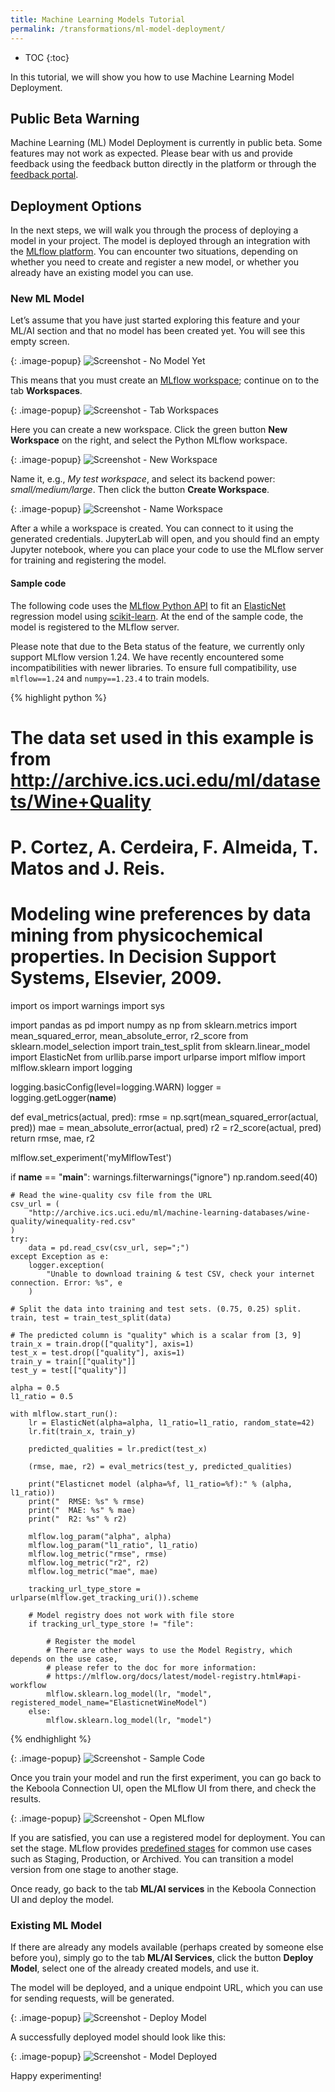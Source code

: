 ```yaml
---
title: Machine Learning Models Tutorial
permalink: /transformations/ml-model-deployment/
---
```


* TOC
{:toc}

In this tutorial, we will show you how to use Machine Learning Model Deployment.

## Public Beta Warning
Machine Learning (ML) Model Deployment is currently in public beta. Some features may not work as 
expected. Please bear with us and provide feedback using the feedback 
button directly in the platform or through the [feedback portal](https://ideas.keboola.com).

## Deployment Options
In the next steps, we will walk you through the process of deploying a model in your project. The model 
is deployed through an integration with the [MLflow platform](https://mlflow.org/docs/latest/index.html). 
You can encounter two situations, depending on whether you need to create and register a new model, or 
whether you already have an existing model you can use. 

### New ML Model
Let’s assume that you have just started exploring this feature and your ML/AI section and that no model 
has been created yet. You will see this empty screen.

{: .image-popup}
![Screenshot - No Model Yet](/transformations/ml-model-deployment/01-no-model.png)

This means that you must create an [MLflow workspace](/transformations/workspace/); continue on to the tab **Workspaces**.

{: .image-popup}
![Screenshot - Tab Workspaces](/transformations/ml-model-deployment/02-no-workspace.png)

Here you can create a new workspace. Click the green button **New Workspace** on the right, 
and select the Python MLflow workspace.

{: .image-popup}
![Screenshot - New Workspace](/transformations/ml-model-deployment/03-python-mlflow.png)

Name it, e.g., *My test workspace*, and select its backend power: *small/medium/large*. Then click 
the button **Create Workspace**.

{: .image-popup}
![Screenshot - Name Workspace](/transformations/ml-model-deployment/04-name-workspace.png)

After a while a workspace is created. You can connect to it using the generated credentials. 
JupyterLab will open, and you should find an empty Jupyter notebook, where you can place your code to use 
the MLflow server for training and registering the model. 

#### Sample code
The following code uses the [MLflow Python API](https://mlflow.org/docs/latest/python_api/mlflow.html#module-mlflow)
to fit an [ElasticNet](https://scikit-learn.org/stable/modules/generated/sklearn.linear_model.ElasticNet.html) 
regression model using [scikit-learn](https://sklearn.org/). At the end of the sample code, 
the model is registered to the MLflow server.

Please note that due to the Beta status of the feature, we currently only support MLflow version 1.24. We have recently
encountered some incompatibilities with newer libraries. To ensure full compatibility, use `mlflow==1.24` and
`numpy==1.23.4` to train models.

{% highlight python %}
# The data set used in this example is from http://archive.ics.uci.edu/ml/datasets/Wine+Quality
# P. Cortez, A. Cerdeira, F. Almeida, T. Matos and J. Reis.
# Modeling wine preferences by data mining from physicochemical properties. In Decision Support Systems, Elsevier, 2009.

import os
import warnings
import sys

import pandas as pd
import numpy as np
from sklearn.metrics import mean_squared_error, mean_absolute_error, r2_score
from sklearn.model_selection import train_test_split
from sklearn.linear_model import ElasticNet
from urllib.parse import urlparse
import mlflow
import mlflow.sklearn
import logging

logging.basicConfig(level=logging.WARN)
logger = logging.getLogger(__name__)

def eval_metrics(actual, pred):
    rmse = np.sqrt(mean_squared_error(actual, pred))
    mae = mean_absolute_error(actual, pred)
    r2 = r2_score(actual, pred)
    return rmse, mae, r2

mlflow.set_experiment('myMlflowTest')

if __name__ == "__main__":
    warnings.filterwarnings("ignore")
    np.random.seed(40)

    # Read the wine-quality csv file from the URL
    csv_url = (
        "http://archive.ics.uci.edu/ml/machine-learning-databases/wine-quality/winequality-red.csv"
    )
    try:
        data = pd.read_csv(csv_url, sep=";")
    except Exception as e:
        logger.exception(
            "Unable to download training & test CSV, check your internet connection. Error: %s", e
        )

    # Split the data into training and test sets. (0.75, 0.25) split.
    train, test = train_test_split(data)

    # The predicted column is "quality" which is a scalar from [3, 9]
    train_x = train.drop(["quality"], axis=1)
    test_x = test.drop(["quality"], axis=1)
    train_y = train[["quality"]]
    test_y = test[["quality"]]

    alpha = 0.5
    l1_ratio = 0.5

    with mlflow.start_run():
        lr = ElasticNet(alpha=alpha, l1_ratio=l1_ratio, random_state=42)
        lr.fit(train_x, train_y)

        predicted_qualities = lr.predict(test_x)

        (rmse, mae, r2) = eval_metrics(test_y, predicted_qualities)

        print("Elasticnet model (alpha=%f, l1_ratio=%f):" % (alpha, l1_ratio))
        print("  RMSE: %s" % rmse)
        print("  MAE: %s" % mae)
        print("  R2: %s" % r2)

        mlflow.log_param("alpha", alpha)
        mlflow.log_param("l1_ratio", l1_ratio)
        mlflow.log_metric("rmse", rmse)
        mlflow.log_metric("r2", r2)
        mlflow.log_metric("mae", mae)

        tracking_url_type_store = urlparse(mlflow.get_tracking_uri()).scheme

        # Model registry does not work with file store
        if tracking_url_type_store != "file":

            # Register the model
            # There are other ways to use the Model Registry, which depends on the use case,
            # please refer to the doc for more information:
            # https://mlflow.org/docs/latest/model-registry.html#api-workflow
            mlflow.sklearn.log_model(lr, "model", registered_model_name="ElasticnetWineModel")
        else:
            mlflow.sklearn.log_model(lr, "model")
{% endhighlight %}

{: .image-popup}
![Screenshot - Sample Code](/transformations/ml-model-deployment/05-sample-code.png)

Once you train your model and run the first experiment, you can go back to the Keboola Connection UI, 
open the MLflow UI from there, and check the results.

{: .image-popup}
![Screenshot - Open MLflow](/transformations/ml-model-deployment/06-open-mlflow.png)

If you are satisfied, you can use a registered model for deployment. You can set the stage. 
MLflow provides [predefined stages](https://mlflow.org/docs/latest/model-registry.html#transitioning-an-mlflow-models-stage) 
for common use cases such as Staging, Production, or Archived. 
You can transition a model version from one stage to another stage.

Once ready, go back to the tab **ML/AI services** in the Keboola Connection UI and deploy the model. 

### Existing ML Model
If there are already any models available (perhaps created by someone else before you), simply go to 
the tab **ML/AI Services**, click the button **Deploy Model**, select one of the already created models, 
and use it. 

The model will be deployed, and a unique endpoint URL, which you can use for sending requests, will be generated.

{: .image-popup}
![Screenshot - Deploy Model](/transformations/ml-model-deployment/07-deploy-model.png)

A successfully deployed model should look like this: 

{: .image-popup}
![Screenshot - Model Deployed](/transformations/ml-model-deployment/08-model-deployed.png)

Happy experimenting!
